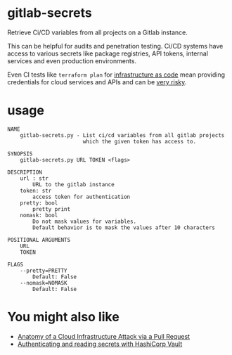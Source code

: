 # gitlab-secrets

Retrieve Ci/CD variables from all projects on a Gitlab instance.

This can be helpful for audits and penetration testing. Ci/CD systems have access to various secrets like package registries, API tokens, internal services and even production environments.

Even CI tests like `terraform plan` for [infrastructure as code](https://docs.gitlab.com/ee/user/infrastructure/iac/) mean providing credentials for cloud services and APIs and can be [very risky](https://alex.kaskaso.li/post/terraform-plan-rce).

# usage

```
NAME
    gitlab-secrets.py - List ci/cd variables from all gitlab projects
                        which the given token has access to.

SYNOPSIS
    gitlab-secrets.py URL TOKEN <flags>

DESCRIPTION
    url : str
        URL to the gitlab instance
    token: str
        access token for authentication
    pretty: bool
        pretty print
    nomask: bool
        Do not mask values for variables.
        Default behavior is to mask the values after 10 characters

POSITIONAL ARGUMENTS
    URL
    TOKEN

FLAGS
    --pretty=PRETTY
        Default: False
    --nomask=NOMASK
        Default: False
```

# You might also like

- [Anatomy of a Cloud Infrastructure Attack via a Pull Request](https://goteleport.com/blog/hack-via-pull-request/)
- [Authenticating and reading secrets with HashiCorp Vault](https://docs.gitlab.com/ee/ci/examples/authenticating-with-hashicorp-vault/)

